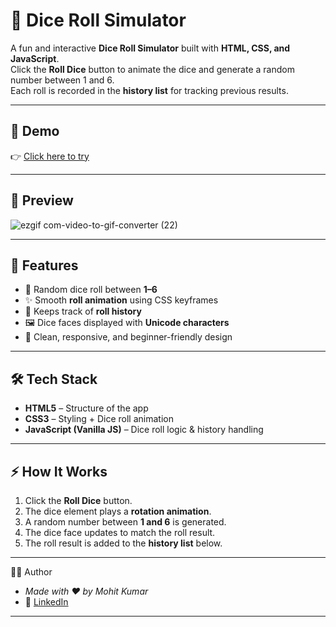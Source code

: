 # 🎲 Dice Roll Simulator

A fun and interactive **Dice Roll Simulator** built with **HTML, CSS, and JavaScript**.  
Click the **Roll Dice** button to animate the dice and generate a random number between 1 and 6.  
Each roll is recorded in the **history list** for tracking previous results.

---

## 🌟 Demo

👉 [Click here to try](https://dice-roll-simulator-js.netlify.app/)


---

## 📸 Preview

![ezgif com-video-to-gif-converter (22)](https://github.com/user-attachments/assets/dcbe5f22-856e-4014-9b0f-af94a76e8a6f)

---

## 🚀 Features
- 🎲 Random dice roll between **1–6**
- ✨ Smooth **roll animation** using CSS keyframes
- 📝 Keeps track of **roll history**
- 🖼️ Dice faces displayed with **Unicode characters**
- 🎨 Clean, responsive, and beginner-friendly design

---

## 🛠️ Tech Stack
- **HTML5** – Structure of the app  
- **CSS3** – Styling + Dice roll animation  
- **JavaScript (Vanilla JS)** – Dice roll logic & history handling  

---



## ⚡ How It Works
1. Click the **Roll Dice** button.  
2. The dice element plays a **rotation animation**.  
3. A random number between **1 and 6** is generated.  
4. The dice face updates to match the roll result.  
5. The roll result is added to the **history list** below.  

---


👨‍💻 Author

- *Made with ❤️ by Mohit Kumar*
- 🔗 [LinkedIn](https://www.linkedin.com/in/mohit-kumar16)

---
